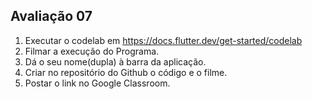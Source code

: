 <h2>Avaliação 07</h2>

1) Executar o codelab em https://docs.flutter.dev/get-started/codelab
2) Filmar a execução do Programa.
3) Dá o seu nome(dupla) à barra da aplicação. 
4) Criar no repositório do Github o código e o filme. 
5) Postar o link no Google Classroom.
